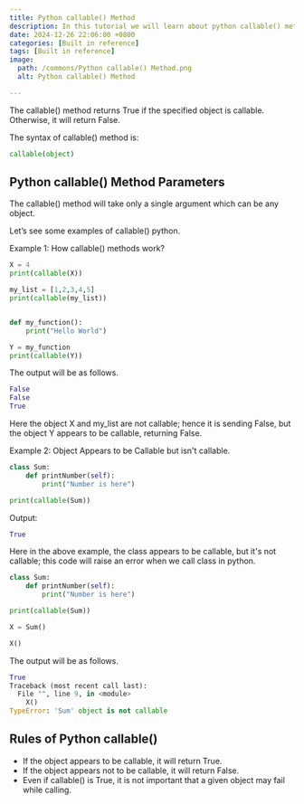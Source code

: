 ```yaml
---
title: Python callable() Method
description: In this tutorial we will learn about python callable() method and it uses.
date: 2024-12-26 22:06:00 +0800
categories: [Built in reference]
tags: [Built in reference]
image:
  path: /commons/Python callable() Method.png
  alt: Python callable() Method

---
```



The callable() method returns True if the specified object is callable. Otherwise, it will return False.

The syntax of callable() method is:

```python
callable(object)
```

<script type="text/javascript">
	atOptions = {
		'key' : '98858c4e91885e00ea9926beee01c03e',
		'format' : 'iframe',
		'height' : 90,
		'width' : 728,
		'params' : {}
	};
</script>
<script type="text/javascript" src="//www.highperformanceformat.com/98858c4e91885e00ea9926beee01c03e/invoke.js"></script>
## Python callable() Method Parameters

<script type="text/javascript">
	atOptions = {
		'key' : '98858c4e91885e00ea9926beee01c03e',
		'format' : 'iframe',
		'height' : 90,
		'width' : 728,
		'params' : {}
	};
</script>
<script type="text/javascript" src="//www.highperformanceformat.com/98858c4e91885e00ea9926beee01c03e/invoke.js"></script>
The callable() method will take only a single argument which can be any object.

Let’s see some examples of callable() python.

Example 1: How callable() methods work?

```python
X = 4
print(callable(X))

my_list = [1,2,3,4,5]
print(callable(my_list))


def my_function():
    print("Hello World")

Y = my_function
print(callable(Y))
```

The output will be as follows.

```python
False
False
True
```

Here the object X and my\_list are not callable; hence it is sending False, but the object Y appears to be callable, returning False.

<script type="text/javascript">
	atOptions = {
		'key' : '98858c4e91885e00ea9926beee01c03e',
		'format' : 'iframe',
		'height' : 90,
		'width' : 728,
		'params' : {}
	};
</script>
<script type="text/javascript" src="//www.highperformanceformat.com/98858c4e91885e00ea9926beee01c03e/invoke.js"></script>
Example 2: Object Appears to be Callable but isn't callable.

```python
class Sum:
    def printNumber(self):
        print("Number is here")

print(callable(Sum))
```

Output:

```python
True
```

Here in the above example, the class appears to be callable, but it's not callable; this code will raise an error when we call class in python.

```python
class Sum:
    def printNumber(self):
        print("Number is here")

print(callable(Sum))

X = Sum()

X()
```

The output will be as follows.

```python
True
Traceback (most recent call last):
  File "", line 9, in <module>
    X()
TypeError: 'Sum' object is not callable
```

## Rules of Python callable()

* If the object appears to be callable, it will return True.  
* If the object appears not to be callable, it will return False.  
* Even if callable() is True, it is not important that a given object may fail while calling.